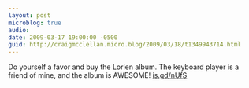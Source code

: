 ```yaml
---
layout: post
microblog: true
audio: 
date: 2009-03-17 19:00:00 -0500
guid: http://craigmcclellan.micro.blog/2009/03/18/t1349943714.html
---
```

Do yourself a favor and buy the Lorien album.  The keyboard player is a friend of mine, and the album is AWESOME!  [is.gd/nUfS](http://is.gd/nUfS)
